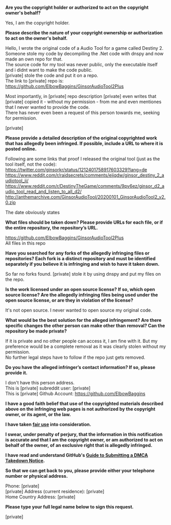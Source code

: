 **Are you the copyright holder or authorized to act on the copyright owner's behalf?**

Yes, I am the copyright holder.

**Please describe the nature of your copyright ownership or authorization to act on the owner's behalf.**

Hello, I wrote the original code of a Audio Tool for a game called Destiny 2. Someone stole my code by decompiling the .Net code with dnspy and now made an own repo for that.  
The source code for my tool was never public, only the executable itself and i didnt want to make the code public.  
[private] stole the code and put it on a repo.  
The link to [private] repo is: https://github.com/ElbowBaggins/GinsorAudioTool2Plus

Most importantly, in [private] repo description [private] even writes that [private] copied it - without my permission - from me and even mentiones that I never wanted to provide the code.  
There has never even been a request of this person towards me, seeking for permission.  

[private]

**Please provide a detailed description of the original copyrighted work that has allegedly been infringed. If possible, include a URL to where it is posted online.**

Following are some links that proof I released the original tool (just as the tool itself, not the code):  
https://twitter.com/ginsorkr/status/1212401758917603329?lang=de  
https://www.reddit.com/r/raidsecrets/comments/eijqdw/ginsor_destiny_2_audiotool_ii/  
https://www.reddit.com/r/DestinyTheGame/comments/9pv6ez/ginsor_d2_audio_tool_read_and_listen_to_all_d2/  
http://anthemarchive.com/GinsorAudioTool/20200101_GinsorAudioTool2_v2.0.zip

The date obviously states

**What files should be taken down? Please provide URLs for each file, or if the entire repository, the repository’s URL.**

https://github.com/ElbowBaggins/GinsorAudioTool2Plus  
All files in this repo

**Have you searched for any forks of the allegedly infringing files or repositories? Each fork is a distinct repository and must be identified separately if you believe it is infringing and wish to have it taken down.**

So far no forks found. [private] stole it by using dnspy and put my files on the repo.

**Is the work licensed under an open source license? If so, which open source license? Are the allegedly infringing files being used under the open source license, or are they in violation of the license?**

It's not open source. I never wanted to open source my original code.

**What would be the best solution for the alleged infringement? Are there specific changes the other person can make other than removal? Can the repository be made private?**

If it is private and no other people can access it, I am fine with it. But my preference would be a complete removal as it was clearly stolen without my permission.  
No further legal steps have to follow if the repo just gets removed.

**Do you have the alleged infringer’s contact information? If so, please provide it.**

I don't have this person address.  
This is [private] subreddit user: [private]  
This is [private] Github Account: https://github.com/ElbowBaggins

**I have a good faith belief that use of the copyrighted materials described above on the infringing web pages is not authorized by the copyright owner, or its agent, or the law.**

**I have taken <a href="https://www.lumendatabase.org/topics/22">fair use</a> into consideration.**

**I swear, under penalty of perjury, that the information in this notification is accurate and that I am the copyright owner, or am authorized to act on behalf of the owner, of an exclusive right that is allegedly infringed.**

**I have read and understand GitHub's <a href="https://docs.github.com/articles/guide-to-submitting-a-dmca-takedown-notice/">Guide to Submitting a DMCA Takedown Notice</a>.**

**So that we can get back to you, please provide either your telephone number or physical address.**

Phone: [private]  
[private] Address (current residence): [private]  
Home Country Address: [private]

**Please type your full legal name below to sign this request.**

[private]
